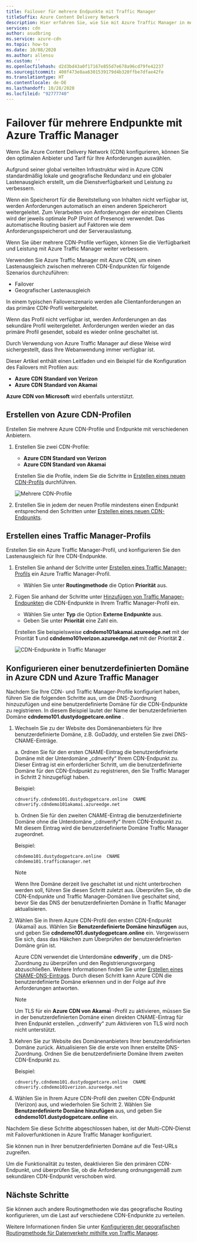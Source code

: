 ```yaml
---
title: Failover für mehrere Endpunkte mit Traffic Manager
titleSuffix: Azure Content Delivery Network
description: Hier erfahren Sie, wie Sie mit Azure Traffic Manager in mehreren Azure CDN-Endpunkten (Azure Content Delivery Network) Failover konfigurieren.
services: cdn
author: asudbring
ms.service: azure-cdn
ms.topic: how-to
ms.date: 10/08/2020
ms.author: allensu
ms.custom: ''
ms.openlocfilehash: d2d3bd43a0f17167e855d7e678a96cd79fe42237
ms.sourcegitcommit: 400f473e8aa6301539179d4b320ffbe7dfae42fe
ms.translationtype: HT
ms.contentlocale: de-DE
ms.lasthandoff: 10/28/2020
ms.locfileid: "92777740"
---
```

# <a name="failover-across-multiple-endpoints-with-azure-traffic-manager"></a>Failover für mehrere Endpunkte mit Azure Traffic Manager

Wenn Sie Azure Content Delivery Network (CDN) konfigurieren, können Sie den optimalen Anbieter und Tarif für Ihre Anforderungen auswählen. 

Aufgrund seiner global verteilten Infrastruktur wird in Azure CDN standardmäßig lokale und geografische Redundanz und ein globaler Lastenausgleich erstellt, um die Dienstverfügbarkeit und Leistung zu verbessern. 

Wenn ein Speicherort für die Bereitstellung von Inhalten nicht verfügbar ist, werden Anforderungen automatisch an einen anderen Speicherort weitergeleitet. Zum Verarbeiten von Anforderungen der einzelnen Clients wird der jeweils optimale PoP (Point of Presence) verwendet. Das automatische Routing basiert auf Faktoren wie dem Anforderungsspeicherort und der Serverauslastung.
 
Wenn Sie über mehrere CDN-Profile verfügen, können Sie die Verfügbarkeit und Leistung mit Azure Traffic Manager weiter verbessern. 

Verwenden Sie Azure Traffic Manager mit Azure CDN, um einen Lastenausgleich zwischen mehreren CDN-Endpunkten für folgende Szenarios durchzuführen:
 
* Failover
* Geografischer Lastenausgleich 

In einem typischen Failoverszenario werden alle Clientanforderungen an das primäre CDN-Profil weitergeleitet. 

Wenn das Profil nicht verfügbar ist, werden Anforderungen an das sekundäre Profil weitergeleitet.  Anforderungen werden wieder an das primäre Profil gesendet, sobald es wieder online geschaltet ist.

Durch Verwendung von Azure Traffic Manager auf diese Weise wird sichergestellt, dass Ihre Webanwendung immer verfügbar ist. 

Dieser Artikel enthält einen Leitfaden und ein Beispiel für die Konfiguration des Failovers mit Profilen aus: 

* **Azure CDN Standard von Verizon**
* **Azure CDN Standard von Akamai**

**Azure CDN von Microsoft** wird ebenfalls unterstützt.

## <a name="create-azure-cdn-profiles"></a>Erstellen von Azure CDN-Profilen
Erstellen Sie mehrere Azure CDN-Profile und Endpunkte mit verschiedenen Anbietern.

1. Erstellen Sie zwei CDN-Profile:
    * **Azure CDN Standard von Verizon**
    * **Azure CDN Standard von Akamai** 

    Erstellen Sie die Profile, indem Sie die Schritte in [Erstellen eines neuen CDN-Profils](cdn-create-new-endpoint.md#create-a-new-cdn-profile) durchführen.
 
   ![Mehrere CDN-Profile](./media/cdn-traffic-manager/cdn-multiple-profiles.png)

2. Erstellen Sie in jedem der neuen Profile mindestens einen Endpunkt entsprechend den Schritten unter [Erstellen eines neuen CDN-Endpunkts](cdn-create-new-endpoint.md#create-a-new-cdn-endpoint).

## <a name="create-traffic-manager-profile"></a>Erstellen eines Traffic Manager-Profils
Erstellen Sie ein Azure Traffic Manager-Profil, und konfigurieren Sie den Lastenausgleich für Ihre CDN-Endpunkte. 

1. Erstellen Sie anhand der Schritte unter [Erstellen eines Traffic Manager-Profils](../traffic-manager/quickstart-create-traffic-manager-profile.md) ein Azure Traffic Manager-Profil. 

    * Wählen Sie unter **Routingmethode** die Option **Priorität** aus.

2. Fügen Sie anhand der Schritte unter [Hinzufügen von Traffic Manager-Endpunkten](../traffic-manager/quickstart-create-traffic-manager-profile.md#add-traffic-manager-endpoints) die CDN-Endpunkte in Ihrem Traffic Manager-Profil ein.

    * Wählen Sie unter **Typ** die Option **Externe Endpunkte** aus.
    * Geben Sie unter **Priorität** eine Zahl ein.

    Erstellen Sie beispielsweise **cdndemo101akamai.azureedge.net** mit der Priorität **1** und **cdndemo101verizon.azureedge.net** mit der Priorität **2** .

   ![CDN-Endpunkte in Traffic Manager](./media/cdn-traffic-manager/cdn-traffic-manager-endpoints.png)


## <a name="configure-custom-domain-on-azure-cdn-and-azure-traffic-manager"></a>Konfigurieren einer benutzerdefinierten Domäne in Azure CDN und Azure Traffic Manager
Nachdem Sie Ihre CDN- und Traffic Manager-Profile konfiguriert haben, führen Sie die folgenden Schritte aus, um die DNS-Zuordnung hinzuzufügen und eine benutzerdefinierte Domäne für die CDN-Endpunkte zu registrieren. In diesem Beispiel lautet der Name der benutzerdefinierten Domäne **cdndemo101.dustydogpetcare.online** .

1. Wechseln Sie zu der Website des Domänenanbieters für Ihre benutzerdefinierte Domäne, z.B. GoDaddy, und erstellen Sie zwei DNS-CNAME-Einträge. 

    a. Ordnen Sie für den ersten CNAME-Eintrag die benutzerdefinierte Domäne mit der Unterdomäne „cdnverify“ Ihrem CDN-Endpunkt zu. Dieser Eintrag ist ein erforderlicher Schritt, um die benutzerdefinierte Domäne für den CDN-Endpunkt zu registrieren, den Sie Traffic Manager in Schritt 2 hinzugefügt haben.

      Beispiel: 

      `cdnverify.cdndemo101.dustydogpetcare.online  CNAME  cdnverify.cdndemo101akamai.azureedge.net`  

    b. Ordnen Sie für den zweiten CNAME-Eintrag die benutzerdefinierte Domäne ohne die Unterdomäne „cdnverify“ Ihrem CDN-Endpunkt zu. Mit diesem Eintrag wird die benutzerdefinierte Domäne Traffic Manager zugeordnet. 

      Beispiel: 
      
      `cdndemo101.dustydogpetcare.online  CNAME  cdndemo101.trafficmanager.net`   

    > [!NOTE]
    > Wenn Ihre Domäne derzeit live geschaltet ist und nicht unterbrochen werden soll, führen Sie diesen Schritt zuletzt aus. Überprüfen Sie, ob die CDN-Endpunkte und Traffic Manager-Domänen live geschaltet sind, bevor Sie das DNS der benutzerdefinierten Domäne in Traffic Manager aktualisieren.
    >


2.  Wählen Sie in Ihrem Azure CDN-Profil den ersten CDN-Endpunkt (Akamai) aus. Wählen Sie **Benutzerdefinierte Domäne hinzufügen** aus, und geben Sie **cdndemo101.dustydogpetcare.online** ein. Vergewissern Sie sich, dass das Häkchen zum Überprüfen der benutzerdefinierten Domäne grün ist. 

    Azure CDN verwendet die Unterdomäne **cdnverify** , um die DNS-Zuordnung zu überprüfen und den Registrierungsvorgang abzuschließen. Weitere Informationen finden Sie unter [Erstellen eines CNAME-DNS-Eintrags](cdn-map-content-to-custom-domain.md#create-a-cname-dns-record). Durch diesen Schritt kann Azure CDN die benutzerdefinierte Domäne erkennen und in der Folge auf ihre Anforderungen antworten.
    
    > [!NOTE]
    > Um TLS für ein **Azure CDN von Akamai** -Profil zu aktivieren, müssen Sie in der benutzerdefinierten Domäne einen direkten CNAME-Eintrag für Ihren Endpunkt erstellen. „cdnverify“ zum Aktivieren von TLS wird noch nicht unterstützt. 
    >

3.  Kehren Sie zur Website des Domänenanbieters Ihrer benutzerdefinierten Domäne zurück. Aktualisieren Sie die erste von Ihnen erstellte DNS-Zuordnung. Ordnen Sie die benutzerdefinierte Domäne Ihrem zweiten CDN-Endpunkt zu.
                             
    Beispiel: 

    `cdnverify.cdndemo101.dustydogpetcare.online  CNAME  cdnverify.cdndemo101verizon.azureedge.net`  

4. Wählen Sie in Ihrem Azure CDN-Profil den zweiten CDN-Endpunkt (Verizon) aus, und wiederholen Sie Schritt 2. Wählen Sie **Benutzerdefinierte Domäne hinzufügen** aus, und geben Sie **cdndemo101.dustydogpetcare.online** ein.
 
Nachdem Sie diese Schritte abgeschlossen haben, ist der Multi-CDN-Dienst mit Failoverfunktionen in Azure Traffic Manager konfiguriert. 

Sie können nun in Ihrer benutzerdefinierten Domäne auf die Test-URLs zugreifen. 

Um die Funktionalität zu testen, deaktivieren Sie den primären CDN-Endpunkt, und überprüfen Sie, ob die Anforderung ordnungsgemäß zum sekundären CDN-Endpunkt verschoben wird. 

## <a name="next-steps"></a>Nächste Schritte
Sie können auch andere Routingmethoden wie das geografische Routing konfigurieren, um die Last auf verschiedene CDN-Endpunkte zu verteilen. 

Weitere Informationen finden Sie unter [Konfigurieren der geografischen Routingmethode für Datenverkehr mithilfe von Traffic Manager](../traffic-manager/traffic-manager-configure-geographic-routing-method.md).